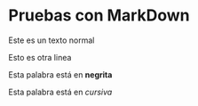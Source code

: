 # Pruebas con MarkDown

Este es un
 texto            normal

  Esto es otra linea

Esta palabra está en **negrita**

Esta palabra está en *cursiva*